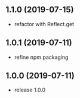 <a name="1.1.0"></a>
## 1.1.0 (2019-07-15)

- refactor with Reflect.get





<a name="1.0.1"></a>
## 1.0.1 (2019-07-11)

- refine npm packaging





<a name="1.0.0"></a>
## 1.0.0 (2019-07-11)

- release 1.0.0


